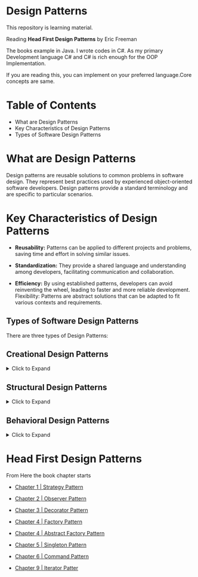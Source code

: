 # Design Patterns

This repository is learning material.

Reading **Head First Design Patterns** by Eric Freeman

The books example in Java. I wrote codes in C#. As my primary Development language C# and C# is rich enough for the OOP Implementation.

If you are reading this, you can implement on your preferred language.Core concepts are same.

# Table of Contents

- What are Design Patterns
- Key Characteristics of Design Patterns
- Types of Software Design Patterns

# What are Design Patterns

Design patterns are reusable solutions to common problems in software design. They represent best practices used by experienced object-oriented software developers. Design patterns provide a standard terminology and are specific to particular scenarios.

# Key Characteristics of Design Patterns

- **Reusability:** Patterns can be applied to different projects and problems, saving time and effort in solving similar issues.

- **Standardization:** They provide a shared language and understanding among developers, facilitating communication and collaboration.

- **Efficiency:** By using established patterns, developers can avoid reinventing the wheel, leading to faster and more reliable development.
  Flexibility: Patterns are abstract solutions that can be adapted to fit various contexts and requirements.

## Types of Software Design Patterns

There are three types of Design Patterns:

<!-- - Creational Design Pattern
- Structural Design Pattern
- Behavioral Design Pattern -->
<h2> Creational Design Patterns </h2>
<details> 
<summary> Click to Expand </summary>
Creational Design Pattern abstract the instantiation process. They help in making a system independent of how its objects are created, composed and represented.

1. **Factory Method Design Pattern:**
   The Factory Method pattern is used to create objects without specifying the exact class of object that will be created. This pattern is useful when you need to decouple the creation of an object from its implementation.

2. **Abstract Factory Method Design Pattern:**
   Abstract Factory pattern is almost similar to Factory Pattern and is considered as another layer of abstraction over factory pattern. Abstract Factory patterns work around a super-factory which creates other factories.

3. **Singleton Method Design Pattern:**
   The Singleton method or Singleton Design pattern is one of the simplest design patterns. It ensures a class only has one instance, and provides a global point of access to it.

4. **Prototype Method Design Pattern:**
   Prototype allows us to hide the complexity of making new instances from the client. The concept is to copy an existing object rather than creating a new instance from scratch, something that may include costly operations. The existing object acts as a prototype and contains the state of the object.

5. **Builder Method Design Pattern:**
   Builder pattern aims to “Separate the construction of a complex object from its representation so that the same construction process can create different representations.” It is used to construct a complex object step by step and the final step will return the object.
</details>

<h2>Structural Design Patterns </h2>
<details> 
<summary> Click to Expand </summary>
Structural Design Patterns are concerned with how classes and objects are composed to form larger structures. Structural class patterns use inheritance to compose interfaces or implementations.

1. **Adapter Method Design Pattern:**
   The adapter pattern convert the interface of a class into another interface clients expect. Adapter lets classes work together that couldn’t otherwise because of incompatible interfaces.

2. **Bridge Method Design Pattern:**
   The bridge pattern allows the Abstraction and the Implementation to be developed independently and the client code can access only the Abstraction part without being concerned about the Implementation part.

3. **Composite Method Design Pattern:**
   Composite pattern is a partitioning design pattern and describes a group of objects that is treated the same way as a single instance of the same type of object. The intent of a composite is to “compose” objects into tree structures to represent part-whole hierarchies.

4. **Decorator Method Design Pattern:**
   It allows us to dynamically add functionality and behavior to an object without affecting the behavior of other existing objects within the same class. We use inheritance to extend the behavior of the class. This takes place at compile-time, and all the instances of that class get the extended behavior.

5. **Facade Method Design Pattern:**
   Facade Method Design Pattern provides a unified interface to a set of interfaces in a subsystem. Facade defines a high-level interface that makes the subsystem easier to use.

6. **Flyweight Method Design Pattern:**
   This pattern provides ways to decrease object count thus improving application required objects structure. Flyweight pattern is used when we need to create a large number of similar objects.

7. **Proxy Method Design Pattern:**
   Proxy means ‘in place of’, representing’ or ‘in place of’ or ‘on behalf of’ are literal meanings of proxy and that directly explains Proxy Design Pattern. Proxies are also called surrogates, handles, and wrappers. They are closely related in structure, but not purpose, to Adapters and Decorators.
</details>
<h2> Behavioral Design Patterns </h2>
<details> 
<summary> Click to Expand </summary>
Behavioral Patterns are concerned with algorithms and the assignment of responsibilities between objects. Behavioral patterns describe not just patterns of objects or classes but also the patterns of communication between them. These patterns characterize complex control flow that’s difficult to follow at run-time.

1. **Chain Of Responsibility Method Design Pattern:**
   Chain of responsibility pattern is used to achieve loose coupling in software design where a request from the client is passed to a chain of objects to process them. Later, the object in the chain will decide themselves who will be processing the request and whether the request is required to be sent to the next object in the chain or not.

2. **Command Method Design Pattern:**
   The Command Pattern is a behavioral design pattern that turns a request into a stand-alone object, containing all the information about the request. This object can be passed around, stored, and executed at a later time

3. **Interpreter Method Design Pattern:**
   Interpreter pattern is used to defines a grammatical representation for a language and provides an interpreter to deal with this grammar.

4. **Mediator Method Design Pattern:**
   It enables decoupling of objects by introducing a layer in between so that the interaction between objects happen via the layer.

5. **Memento Method Design Patterns:**
   It is used to restore state of an object to a previous state. As your application is progressing, you may want to save checkpoints in your application and restore back to those checkpoints later. Intent of Memento Design pattern is without violating encapsulation, capture and externalize an object’s internal state so that the object can be restored to this state later.

6. **Observer Method Design Pattern:**
   It defines a one-to-many dependency between objects, so that when one object (the subject) changes its state, all its dependents (observers) are notified and updated automatically.

7. **State Method Design Pattern**
   A state design pattern is used when an Object changes its behavior based on its internal state. If we have to change the behavior of an object based on its state, we can have a state variable in the Object and use the if-else condition block to perform different actions based on the state.

8. **Strategy Method Design Pattern:**
   The Strategy Design Pattern allows the behavior of an object to be selected at runtime. It is one of the Gang of Four (GoF) design patterns, which are widely used in object-oriented programming. The Strategy pattern is based on the idea of encapsulating a family of algorithms into separate classes that implement a common interface.

9. **Template Method Design Pattern:**
   Template method design pattern is to define an algorithm as a skeleton of operations and leave the details to be implemented by the child classes. The overall structure and sequence of the algorithm are preserved by the parent class.

10. **Visitor Method Design Pattern:**
    It is used when we have to perform an operation on a group of similar kind of Objects. With the help of visitor pattern, we can move the operational logic from the objects to another class.

</details>
<h1>Head First Design Patterns</h1>
From Here the book chapter starts

- [Chapter 1 | Strategy Pattern](./DesignPatterns/Singleton/README.md)

- [Chapter 2 | Observer Pattern](./DesignPatterns/Observer/README.md)

- [Chapter 3 | Decorator Pattern](./DesignPatterns/Decorator/RADME.md)

- [Chapter 4 | Factory Pattern](./DesignPatterns/Factory/README.md)

- [Chapter 4 | Abstract Factory Pattern](./DesignPatterns/AbstractFactory/README.md)
- [Chapter 5 | Singleton Pattern](./DesignPatterns/Singleton/README.md)
- [Chapter 6 | Command Pattern](./DesignPatterns/Command/README.md)
- [Chapter 9 | Iterator Patter](./DesignPatterns/Iterator/README.md)
